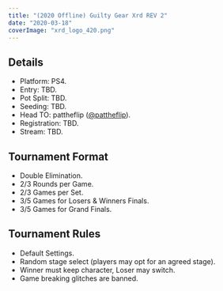 ```yaml
---
title: "(2020 Offline) Guilty Gear Xrd REV 2"
date: "2020-03-18"
coverImage: "xrd_logo_420.png"
---
```


## Details

- Platform: PS4.
- Entry: TBD.
- Pot Split: TBD.
- Seeding: TBD.
- Head TO: pattheflip ([@pattheflip](https://twitter.com/pattheflip)).
- Registration: TBD.
- Stream: TBD.

## Tournament Format

- Double Elimination.
- 2/3 Rounds per Game.
- 2/3 Games per Set.
- 3/5 Games for Losers & Winners Finals.
- 3/5 Games for Grand Finals.

## Tournament Rules

- Default Settings.
- Random stage select (players may opt for an agreed stage).
- Winner must keep character, Loser may switch.
- Game breaking glitches are banned.
